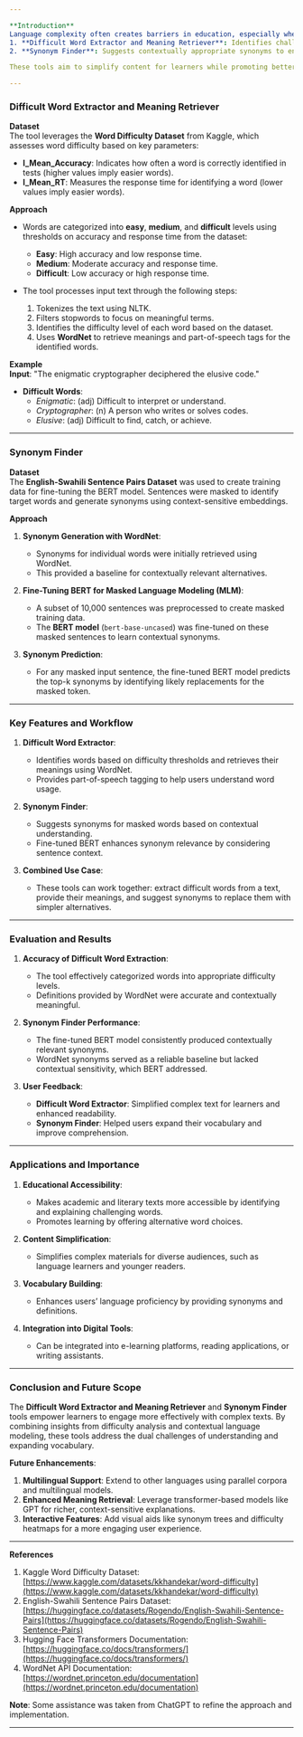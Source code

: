 ```yaml
---

**Introduction**  
Language complexity often creates barriers in education, especially when learners encounter advanced vocabulary in academic texts. To address this, we developed two powerful NLP tools:  
1. **Difficult Word Extractor and Meaning Retriever**: Identifies challenging words in a given text and provides their meanings with part-of-speech tagging.  
2. **Synonym Finder**: Suggests contextually appropriate synonyms to enhance understanding and vocabulary building.  

These tools aim to simplify content for learners while promoting better engagement with textual material.

---
```


### **Difficult Word Extractor and Meaning Retriever**  

**Dataset**  
The tool leverages the **Word Difficulty Dataset** from Kaggle, which assesses word difficulty based on key parameters:  
- **I_Mean_Accuracy**: Indicates how often a word is correctly identified in tests (higher values imply easier words).  
- **I_Mean_RT**: Measures the response time for identifying a word (lower values imply easier words).  

**Approach**  
- Words are categorized into **easy**, **medium**, and **difficult** levels using thresholds on accuracy and response time from the dataset:  
  - **Easy**: High accuracy and low response time.  
  - **Medium**: Moderate accuracy and response time.  
  - **Difficult**: Low accuracy or high response time.  

- The tool processes input text through the following steps:  
  1. Tokenizes the text using NLTK.  
  2. Filters stopwords to focus on meaningful terms.  
  3. Identifies the difficulty level of each word based on the dataset.  
  4. Uses **WordNet** to retrieve meanings and part-of-speech tags for the identified words.  

**Example**  
**Input**: "The enigmatic cryptographer deciphered the elusive code."  
- **Difficult Words**:  
  - *Enigmatic*: (adj) Difficult to interpret or understand.  
  - *Cryptographer*: (n) A person who writes or solves codes.  
  - *Elusive*: (adj) Difficult to find, catch, or achieve.  

---

### **Synonym Finder**  

**Dataset**  
The **English-Swahili Sentence Pairs Dataset** was used to create training data for fine-tuning the BERT model. Sentences were masked to identify target words and generate synonyms using context-sensitive embeddings.  

**Approach**  
1. **Synonym Generation with WordNet**:  
   - Synonyms for individual words were initially retrieved using WordNet.  
   - This provided a baseline for contextually relevant alternatives.  

2. **Fine-Tuning BERT for Masked Language Modeling (MLM)**:  
   - A subset of 10,000 sentences was preprocessed to create masked training data.  
   - The **BERT model** (`bert-base-uncased`) was fine-tuned on these masked sentences to learn contextual synonyms.  

3. **Synonym Prediction**:  
   - For any masked input sentence, the fine-tuned BERT model predicts the top-k synonyms by identifying likely replacements for the masked token.   

---

### **Key Features and Workflow**

1. **Difficult Word Extractor**:  
   - Identifies words based on difficulty thresholds and retrieves their meanings using WordNet.  
   - Provides part-of-speech tagging to help users understand word usage.  

2. **Synonym Finder**:  
   - Suggests synonyms for masked words based on contextual understanding.  
   - Fine-tuned BERT enhances synonym relevance by considering sentence context.

3. **Combined Use Case**:  
   - These tools can work together: extract difficult words from a text, provide their meanings, and suggest synonyms to replace them with simpler alternatives.

---

### **Evaluation and Results**

1. **Accuracy of Difficult Word Extraction**:  
   - The tool effectively categorized words into appropriate difficulty levels.  
   - Definitions provided by WordNet were accurate and contextually meaningful.  

2. **Synonym Finder Performance**:  
   - The fine-tuned BERT model consistently produced contextually relevant synonyms.  
   - WordNet synonyms served as a reliable baseline but lacked contextual sensitivity, which BERT addressed.

3. **User Feedback**:  
   - **Difficult Word Extractor**: Simplified complex text for learners and enhanced readability.  
   - **Synonym Finder**: Helped users expand their vocabulary and improve comprehension.

---

### **Applications and Importance**

1. **Educational Accessibility**:  
   - Makes academic and literary texts more accessible by identifying and explaining challenging words.  
   - Promotes learning by offering alternative word choices.

2. **Content Simplification**:  
   - Simplifies complex materials for diverse audiences, such as language learners and younger readers.  

3. **Vocabulary Building**:  
   - Enhances users’ language proficiency by providing synonyms and definitions.  

4. **Integration into Digital Tools**:  
   - Can be integrated into e-learning platforms, reading applications, or writing assistants.  

---

### **Conclusion and Future Scope**

The **Difficult Word Extractor and Meaning Retriever** and **Synonym Finder** tools empower learners to engage more effectively with complex texts. By combining insights from difficulty analysis and contextual language modeling, these tools address the dual challenges of understanding and expanding vocabulary.  

**Future Enhancements**:  
1. **Multilingual Support**: Extend to other languages using parallel corpora and multilingual models.  
2. **Enhanced Meaning Retrieval**: Leverage transformer-based models like GPT for richer, context-sensitive explanations.  
3. **Interactive Features**: Add visual aids like synonym trees and difficulty heatmaps for a more engaging user experience.  

---

**References**  
1. Kaggle Word Difficulty Dataset: [https://www.kaggle.com/datasets/kkhandekar/word-difficulty](https://www.kaggle.com/datasets/kkhandekar/word-difficulty)  
2. English-Swahili Sentence Pairs Dataset: [https://huggingface.co/datasets/Rogendo/English-Swahili-Sentence-Pairs](https://huggingface.co/datasets/Rogendo/English-Swahili-Sentence-Pairs)  
3. Hugging Face Transformers Documentation: [https://huggingface.co/docs/transformers/](https://huggingface.co/docs/transformers/)  
4. WordNet API Documentation: [https://wordnet.princeton.edu/documentation](https://wordnet.princeton.edu/documentation)  

**Note**: Some assistance was taken from ChatGPT to refine the approach and implementation.  

--- 
